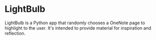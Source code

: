 # LightBulb
LightBulb is a Python app that randomly chooses a OneNote page to highlight to the user.  It's intended to provide material for inspiration and reflection.
